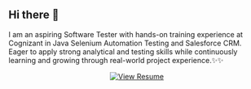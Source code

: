 ## Hi there 👋

I am an aspiring Software Tester with hands-on training experience at Cognizant in Java Selenium Automation Testing and Salesforce CRM.  
Eager to apply strong analytical and testing skills while continuously learning and growing through real-world project experience.✨✨

<p align="center">
  <a href="https://github.com/TSakthikeerthika/TSakthikeerthika/blob/main/Resume_Sakthikeerthika.pdf" target="_blank">
    <img src="https://img.shields.io/badge/📄 View_Resume-2ea44f?style=for-the-badge" alt="View Resume">
  </a>
</p>


<!--
**TSakthikeerthika/TSakthikeerthika** is a ✨ _special_ ✨ repository because its `README.md` (this file) appears on your GitHub profile.

Here are some ideas to get you started:

- 🔭 I’m currently working on ...
- 🌱 I’m currently learning ...
- 👯 I’m looking to collaborate on ...
- 🤔 I’m looking for help with ...
- 💬 Ask me about ...
- 📫 How to reach me: ...
- 😄 Pronouns: ...
- ⚡ Fun fact: ...
-->
